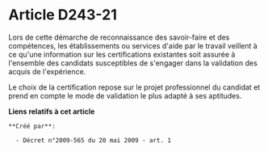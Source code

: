 # Article D243-21

Lors de cette démarche de reconnaissance des savoir-faire et des compétences, les établissements ou services d'aide par le
travail veillent à ce qu'une information sur les certifications existantes soit assurée à l'ensemble des candidats
susceptibles de s'engager dans la validation des acquis de l'expérience. 

Le choix de la certification repose sur le projet professionnel du candidat et prend en compte le mode de validation le plus
adapté à ses aptitudes.

**Liens relatifs à cet article**

	**Créé par**:

	  - Décret n°2009-565 du 20 mai 2009 - art. 1
